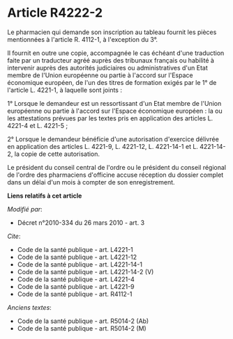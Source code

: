 # Article R4222-2

Le pharmacien qui demande son inscription au tableau fournit les pièces mentionnées à l'article R. 4112-1, à l'exception du
3°. 

Il fournit en outre une copie, accompagnée le cas échéant d'une traduction faite par un traducteur agréé auprès des tribunaux
français ou habilité à intervenir auprès des autorités judiciaires ou administratives d'un Etat membre de l'Union européenne
ou partie à l'accord sur l'Espace économique européen, de l'un des titres de formation exigés par le 1° de l'article L.
4221-1, à laquelle sont joints : 

1° Lorsque le demandeur est un ressortissant d'un Etat membre de l'Union européenne ou partie à l'accord sur l'Espace
économique européen : la ou les attestations prévues par les textes pris en application des articles L. 4221-4 et L.
4221-5 ; 

2° Lorsque le demandeur bénéficie d'une autorisation d'exercice délivrée en application des articles L. 4221-9, L. 4221-12, 
L. 4221-14-1 et L. 4221-14-2, la copie de cette autorisation. 

Le président du conseil central de l'ordre ou le président du conseil régional de l'ordre des pharmaciens d'officine accuse
réception du dossier complet dans un délai d'un mois à compter de son enregistrement.

**Liens relatifs à cet article**

_Modifié par_:

  - Décret n°2010-334 du 26 mars 2010 - art. 3

_Cite_:

  - Code de la santé publique - art. L4221-1
  - Code de la santé publique - art. L4221-12
  - Code de la santé publique - art. L4221-14-1
  - Code de la santé publique - art. L4221-14-2 (V)
  - Code de la santé publique - art. L4221-4
  - Code de la santé publique - art. L4221-9
  - Code de la santé publique - art. R4112-1

_Anciens textes_:

  - Code de la santé publique - art. R5014-2 (Ab)
  - Code de la santé publique - art. R5014-2 (M)
